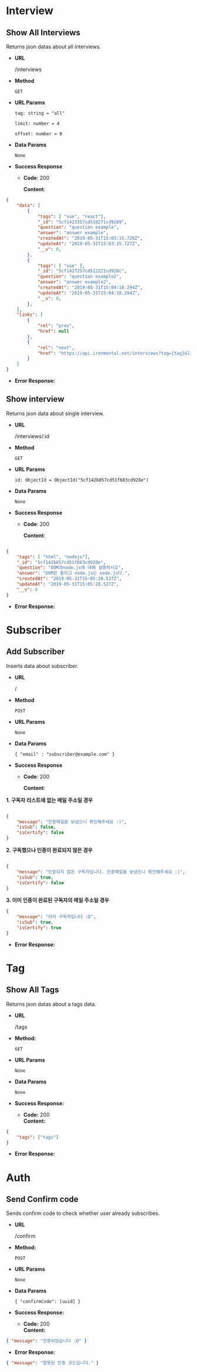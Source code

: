 # Interview
## Show All Interviews
Returns json datas about all interviews.

* **URL**

    /interviews

* **Method**

    `GET`

* **URL Params**

    `tag: string = "all"`

    `limit: number = 4`

    `offset: number = 0`

* **Data Params**

    `None`

* **Success Response**
    - **Code**: 200

      **Content**:

~~~json
{
    "data": [
        {
            "tags": [ "vue", "react"],
            "_id": "5cf1423357cd510271cd9289",
            "question": "question example",
            "answer": "answer example",
            "createdAt": "2019-05-31T15:03:15.726Z",
            "updateAt": "2019-05-31T15:03:15.727Z",
            "__v": 0,
        },
        {
            "tags": [ "vue" ],
            "_id": "5cf1427257cd512221cd928c",
            "question": "question example2",
            "answer": "answer example2",
            "createdAt": "2019-05-31T15:04:18.294Z",
            "updateAt": "2019-05-31T15:04:18.294Z",
            "__v": 0,
        },
    ],
    "links": [
        {
            "rel": "prev",
            "href": null
        },
        {
            "rel": "next",
            "href": "https://api.ironmental.net/interviews?tag={tag}&limit=4&offset=4"
        }
    ]
}

~~~

* **Error Response:**

## Show interview
Returns json data about single interview.

* **URL**

    /interviews/:id

* **Method**

    `GET`

* **URL Params**

    `id: ObjectId = ObjectId("5cf142b857cd51f683cd928e")`

* **Data Params**

    `None`

* **Success Response**
    - **Code**: 200

      **Content**:

```json

{
    "tags": [ "html", "nodejs"],
    "_id": "5cf142b857cd51f683cd928e",
    "question": "DOM과node.js에 대해 설명하시오",
    "answer": "DOM은 돔이고 node.js는 node.js다.",
    "createdAt": "2019-05-31T15:05:28.527Z",
    "updateAt": "2019-05-31T15:05:28.527Z",
    "__v": 0
}

```

* **Error Response:**

# Subscriber
## Add Subscriber
Inserts data about subscriber.

* **URL**

  /

* **Method**

    `POST`

* **URL Params**

    `None`

* **Data Params**

    `{ "email" : "subscriber@example.com" }`
    

* **Success Response**
    - **Code**: 200

      **Content**:


**1. 구독자 리스트에 없는 메일 주소일 경우**

```json

{
    "message": "인증메일을 보냈으니 확인해주세요 :)",
    "isSub": false,
    "isCertify": false
}
```

**2. 구독했으나 인증이 완료되지 않은 경우**

```json

{
    "message": "인증되지 않은 구독자입니다. 인증메일을 보냈으니 확인해주세요 :)",
    "isSub": true,
    "isCertify": false
}
```

**3. 이미 인증이 완료된 구독자의 메일 주소일 경우**
```json
{
    "message": "이미 구독자입니다 :D",
    "isSub": true,
    "isCertify": true
}
```

* **Error Response:**

# Tag
## Show All Tags

Returns json datas about a tags data.

* **URL**

    /tags

* **Method:**

    `GET`
  
*  **URL Params**

    `None`
 
   
* **Data Params**
  
    `None`

* **Success Response:**

  * **Code:** 200 <br />
    **Content:**

```json
{
    "tags": ["tags"]
}
```
* **Error Response:**

# Auth
## Send Confirm code
Sends confirm code to check whether user already subscribes.

* **URL**

    /confirm

* **Method:**

    `POST`
  
*  **URL Params**

    `None`
   
* **Data Params**
  
    `{ "confirmCode": [uuid] }`

* **Success Response:**

  * **Code:** 200 <br />
    **Content:**

```json
{ "message": "인증되었습니다 :D" }
```

* **Error Response:**

```json
{ "message": "잘못된 인증 코드입니다." }
```
